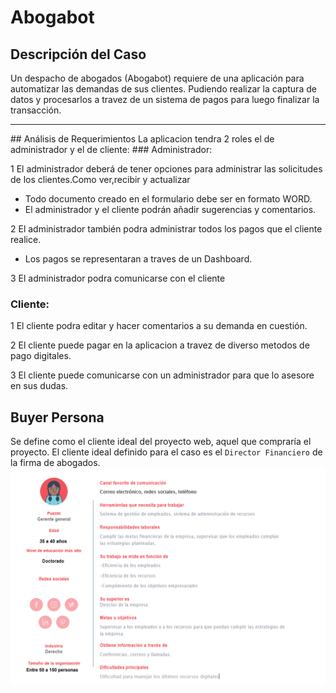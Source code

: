 # Abogabot
## Descripción del Caso
Un despacho de abogados (Abogabot) requiere de una aplicación para automatizar las demandas de sus clientes. Pudiendo realizar la captura de datos y procesarlos a travez de un sistema de pagos para luego finalizar la transacción.
<hr/>
## Análisis de Requerimientos
La aplicacion tendra 2 roles el de administrador y el de cliente:
### Administrador:

1 El administrador deberá de tener opciones para administrar las solicitudes de los clientes.Como ver,recibir y actualizar
- Todo documento creado en el formulario debe ser en formato WORD.
- El administrador y el cliente podrán añadir sugerencias y comentarios.

2 El administrador también podra administrar todos los pagos que el cliente realice.
- Los pagos se representaran a traves de un Dashboard.

3 El administrador podra comunicarse con el cliente

### Cliente:

1 El cliente podra editar y hacer comentarios a su demanda en cuestión.

2 El cliente puede pagar en la aplicacion a travez de diverso metodos de pago digitales.

3 El cliente puede comunicarse con un administrador para que lo asesore en sus dudas.

## Buyer Persona 
Se define como el cliente ideal del proyecto web, aquel que compraría el proyecto. El cliente ideal definido para el caso es el `Director Financiero` de la firma de abogados.
![buyer_persona](/images/imagen_2022-10-21_202202362.png)

